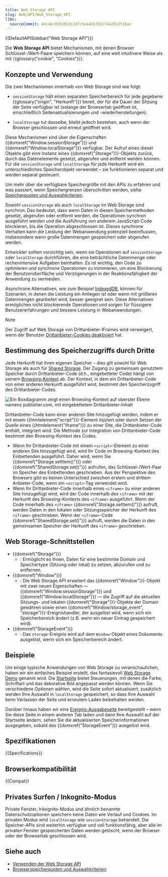 ```yaml
---
title: Web Storage API
slug: Web/API/Web_Storage_API
l10n:
  sourceCommit: 44c4ec928281dc2d7c5ea42b7d2c74a2013f16ac
---
```


{{DefaultAPISidebar("Web Storage API")}}

Die **Web Storage API** bietet Mechanismen, mit denen Browser Schlüssel-/Wert-Paare speichern können, auf eine weit intuitivere Weise als mit {{glossary("cookie", "Cookies")}}.

## Konzepte und Verwendung

Die zwei Mechanismen innerhalb von Web Storage sind wie folgt:

- `sessionStorage` hält einen separaten Speicherbereich für jede gegebene {{glossary("origin", "Herkunft")}} bereit, der für die Dauer der Sitzung der Seite verfügbar ist (solange der Browsertab geöffnet ist, einschließlich Seitenaktualisierungen und -wiederherstellungen).

- `localStorage` tut dasselbe, bleibt jedoch bestehen, auch wenn der Browser geschlossen und erneut geöffnet wird.

Diese Mechanismen sind über die Eigenschaften {{domxref("Window.sessionStorage")}} und {{domxref("Window.localStorage")}} verfügbar. Der Aufruf eines dieser Objekte gibt eine Instanz eines {{domxref("Storage")}}-Objekts zurück, durch das Datenelemente gesetzt, abgerufen und entfernt werden können. Für die `sessionStorage` und `localStorage` für jede Herkunft wird ein unterschiedliches Speicherobjekt verwendet – sie funktionieren separat und werden separat gesteuert.

Um mehr über die verfügbare Speichergröße mit den APIs zu erfahren und was passiert, wenn Speichergrenzen überschritten werden, siehe [Speicherquoten und Auswahkriterien](/de/docs/Web/API/Storage_API/Storage_quotas_and_eviction_criteria).

Sowohl `sessionStorage` als auch `localStorage` im Web Storage sind synchron. Das bedeutet, dass wenn Daten in diesen Speichermethoden gesetzt, abgerufen oder entfernt werden, die Operationen synchron ausgeführt werden und die Ausführung von anderem JavaScript-Code blockieren, bis die Operation abgeschlossen ist. Dieses synchrone Verhalten kann die Leistung der Webanwendung potenziell beeinflussen, insbesondere wenn große Datenmengen gespeichert oder abgerufen werden.

Entwickler sollten vorsichtig sein, wenn sie Operationen auf `sessionStorage` oder `localStorage` durchführen, die eine beträchtliche Datenmenge oder rechenintensive Aufgaben beinhalten. Es ist wichtig, den Code zu optimieren und synchrone Operationen zu minimieren, um eine Blockierung der Benutzeroberfläche und Verzögerungen in der Reaktionsfähigkeit der Anwendung zu vermeiden.

Asynchrone Alternativen, wie zum Beispiel [IndexedDB](/de/docs/Web/API/IndexedDB_API), können für Szenarien, in denen die Leistung ein Anliegen ist oder wenn mit größeren Datenmengen gearbeitet wird, besser geeignet sein. Diese Alternativen ermöglichen nicht blockierende Operationen und sorgen für flüssigere Benutzererfahrungen und bessere Leistung in Webanwendungen.

> [!NOTE]
> Der Zugriff auf Web Storage von Drittanbieter-IFrames wird verweigert, wenn der Benutzer [Drittanbieter-Cookies deaktiviert](https://support.mozilla.org/en-US/kb/third-party-cookies-firefox-tracking-protection) hat.

## Bestimmung des Speicherzugriffs durch Dritte

Jede Herkunft hat ihren eigenen Speicher – dies gilt sowohl für Web Storage als auch für [Shared Storage](/de/docs/Web/API/Shared_Storage_API). Der Zugang zu gemeinsam genutztem Speicher durch Drittanbieter-Code (d.h., eingebetteter Code) hängt von seinem [Browsing-Kontext](/de/docs/Glossary/Browsing_context) ab. Der Kontext, in dem ein Drittanbieter-Code von einer anderen Herkunft ausgeführt wird, bestimmt den Speicherzugriff des Drittanbieter-Codes.

![Ein Boxdiagramm zeigt einen Browsing-Kontext auf oberster Ebene namens publisher.com, mit eingebettetem Drittanbieter-Inhalt](embedded-content.png)

Drittanbieter-Code kann einer anderen Site hinzugefügt werden, indem er mit einem {{htmlelement("script")}}-Element injiziert oder durch Setzen der Quelle eines {{htmlelement("iframe")}} zu einer Site, die Drittanbieter-Code enthält, integriert wird. Die Methode zur Integration von Drittanbieter-Code bestimmt den Browsing-Kontext des Codes.

- Wenn Ihr Drittanbieter-Code mit einem `<script>`-Element zu einer anderen Site hinzugefügt wird, wird Ihr Code im Browsing-Kontext des Einbettenden ausgeführt. Daher wird, wenn Sie {{domxref("Storage.setItem()")}} oder {{domxref("SharedStorage.set()")}} aufrufen, das Schlüssel-/Wert-Paar im Speicher des Einbettenden geschrieben. Aus der Perspektive des Browsers gibt es keinen Unterschied zwischen erstem und drittem Anbieter-Code, wenn ein `<script>`-Tag verwendet wird.
- Wenn Ihr Drittanbieter-Code innerhalb eines `<iframe>` zu einer anderen Site hinzugefügt wird, wird der Code innerhalb des `<iframe>` mit der Herkunft des Browsing-Kontexts des `<iframe>` ausgeführt. Wenn der Code innerhalb des `<iframe>` {{domxref("Storage.setItem()")}} aufruft, werden Daten in den lokalen oder Sitzungsspeicher der Herkunft des `<iframe>` geschrieben. Wenn der `<iframe>`-Code {{domxref("SharedStorage.set()")}} aufruft, werden die Daten in den gemeinsamen Speicher der Herkunft des `<iframe>` geschrieben.

## Web Storage-Schnittstellen

- {{domxref("Storage")}}
  - : Ermöglicht es Ihnen, Daten für eine bestimmte Domain und Speichertype (Sitzung oder lokal) zu setzen, abzurufen und zu entfernen.
- {{domxref("Window")}}
  - : Die Web Storage API erweitert das {{domxref("Window")}}-Objekt mit zwei neuen Eigenschaften — {{domxref("Window.sessionStorage")}} und {{domxref("Window.localStorage")}} — die Zugriff auf die aktuellen Sitzungs- und lokalen {{domxref("Storage")}}-Objekte der Domain gewähren sowie einen {{domxref("Window/storage_event", "storage")}}-Ereignishandler, der ausgelöst wird, wenn sich ein Speicherbereich ändert (z.B. wenn ein neuer Eintrag gespeichert wird).
- {{domxref("StorageEvent")}}
  - : Das `storage`-Ereignis wird auf dem `Window`-Objekt eines Dokuments ausgelöst, wenn sich ein Speicherbereich ändert.

## Beispiele

Um einige typische Anwendungen von Web Storage zu veranschaulichen, haben wir ein einfaches Beispiel erstellt, das fantasievoll [Web Storage Demo](https://github.com/mdn/dom-examples/tree/main/web-storage) genannt wird. Die [Startseite](https://mdn.github.io/dom-examples/web-storage/) bietet Steuerungen, mit denen die Farbe, Schriftart und das dekorative Bild angepasst werden können. Wenn Sie verschiedene Optionen wählen, wird die Seite sofort aktualisiert; zusätzlich werden Ihre Auswahl in `localStorage` gespeichert, so dass Ihre Auswahl beim Verlassen der Seite und erneutem Laden beibehalten werden.

Darüber hinaus haben wir eine [Ereignis-Ausgabeseite](https://mdn.github.io/dom-examples/web-storage/event.html) bereitgestellt – wenn Sie diese Seite in einem anderen Tab laden und dann Ihre Auswahl auf der Startseite ändern, sehen Sie die aktualisierten Speicherinformationen ausgegeben, sobald das {{domxref("StorageEvent")}} ausgelöst wird.

## Spezifikationen

{{Specifications}}

## Browserkompatibilität

{{Compat}}

## Privates Surfen / Inkognito-Modus

Private Fenster, Inkognito-Modus und ähnlich benannte Datenschutzoptionen speichern keine Daten wie Verlauf und Cookies. Im privaten Modus wird `localStorage` wie `sessionStorage` behandelt. Die Speicher-APIs sind weiterhin verfügbar und voll funktionsfähig, aber alle im privaten Fenster gespeicherten Daten werden gelöscht, wenn der Browser oder der Browsertab geschlossen wird.

## Siehe auch

- [Verwenden der Web Storage API](/de/docs/Web/API/Web_Storage_API/Using_the_Web_Storage_API)
- [Browserspeicherquoten und Auswahkriterien](/de/docs/Web/API/Storage_API/Storage_quotas_and_eviction_criteria)
